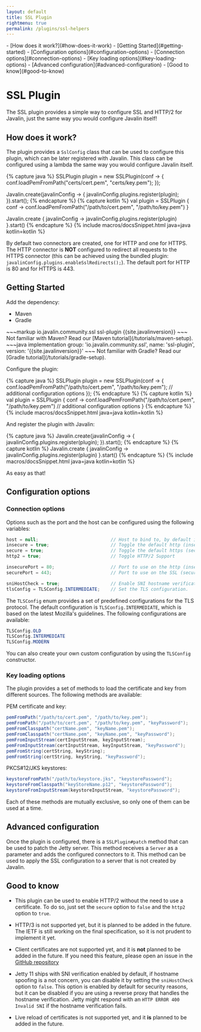 ```yaml
---
layout: default
title: SSL Plugin
rightmenu: true
permalink: /plugins/ssl-helpers
---
```


<div id="spy-nav" class="right-menu" markdown="1">
- [How does it work?](#how-does-it-work)
- [Getting Started](#getting-started)
- [Configuration options](#configuration-options)
  - [Connection options](#connection-options)
  - [Key loading options](#key-loading-options)
- [Advanced configuration](#advanced-configuration)
- [Good to know](#good-to-know)
</div>

<h1 class="no-margin-top">SSL Plugin</h1>

The SSL plugin provides a simple way to configure SSL and HTTP/2 for Javalin, just the same way you would configure Javalin itself!

## How does it work?

The plugin provides a `SslConfig` class that can be used to configure this plugin, which can be later registered with Javalin. This class can be configured using a lambda the same way you would configure Javalin itself.

{% capture java %}
SSLPlugin plugin = new SSLPlugin(conf -> {
    conf.loadPemFromPath("certs/cert.pem", "certs/key.pem");
});

Javalin.create(javalinConfig -> {
    javalinConfig.plugins.register(plugin);
}).start();
{% endcapture %}
{% capture kotlin %}
val plugin = SSLPlugin { conf ->
    conf.loadPemFromPath("/path/to/cert.pem", "/path/to/key.pem")
}

Javalin.create { javalinConfig ->
    javalinConfig.plugins.register(plugin)
}.start()
{% endcapture %}
{% include macros/docsSnippet.html java=java kotlin=kotlin %}

By default two connectors are created, one for HTTP and one for HTTPS. The HTTP connector is **NOT** configured to redirect all requests to the HTTPS connector
(this can be achieved using the bundled plugin: `javalinConfig.plugins.enableSslRedirects();`).
The default port for HTTP is 80 and for HTTPS is 443.

## Getting Started

Add the dependency:

<div class="multitab-code dependencies" data-tab="1">
<ul>
    <li data-tab="1">Maven</li>
    <li data-tab="2">Gradle</li>
</ul>

<div data-tab="1" markdown="1">
~~~markup
<dependency>
    <groupId>io.javalin.community.ssl</groupId>
    <artifactId>ssl-plugin</artifactId>
    <version>{{site.javalinversion}}</version>
</dependency>
~~~
Not familiar with Maven? Read our [Maven tutorial](/tutorials/maven-setup).
</div>

<div data-tab="2" markdown="1">
~~~java
implementation group: 'io.javalin.community.ssl', name: 'ssl-plugin', version: '{{site.javalinversion}}'
~~~
Not familiar with Gradle? Read our [Gradle tutorial](/tutorials/gradle-setup).
</div>

</div>

<style>
.bundle-hint p {
    margin-top: 8px;
    font-size: 14px;
}
</style>

Configure the plugin:

{% capture java %}
SSLPlugin plugin = new SSLPlugin(conf -> {
    conf.loadPemFromPath("/path/to/cert.pem", "/path/to/key.pem");
    // additional configuration options
});
{% endcapture %}
{% capture kotlin %}
val plugin = SSLPlugin { conf ->
    conf.loadPemFromPath("/path/to/cert.pem", "/path/to/key.pem")
    // additional configuration options
}
{% endcapture %}
{% include macros/docsSnippet.html java=java kotlin=kotlin %}

And register the plugin with Javalin:

{% capture java %}
Javalin.create(javalinConfig -> {
    javalinConfig.plugins.register(plugin);
}).start();
{% endcapture %}
{% capture kotlin %}
Javalin.create { javalinConfig ->
    javalinConfig.plugins.register(plugin)
}.start()
{% endcapture %}
{% include macros/docsSnippet.html java=java kotlin=kotlin %}

As easy as that!

## Configuration options

### Connection options

Options such as the port and the host can be configured using the following variables:

```java
host = null;                           // Host to bind to, by default it will bind to all interfaces.
insecure = true;                       // Toggle the default http (insecure) connector.
secure = true;                         // Toggle the default https (secure) connector.
http2 = true;                          // Toggle HTTP/2 Support

insecurePort = 80;                     // Port to use on the http (insecure) connector.
securePort = 443;                      // Port to use on the SSL (secure) connector.

sniHostCheck = true;                   // Enable SNI hostname verification.
tlsConfig = TLSConfig.INTERMEDIATE;    // Set the TLS configuration.

```
The `TLSConfig` enum provides a set of predefined configurations for the TLS protocol. The default configuration is `TLSConfig.INTERMEDIATE`, which is based on the latest Mozilla's guidelines. The following configurations are available:

```java
TLSConfig.OLD
TLSConfig.INTERMEDIATE
TLSConfig.MODERN
```
You can also create your own custom configuration by using the `TLSConfig` constructor.

### Key loading options

The plugin provides a set of methods to load the certificate and key from different sources. The following methods are available:

PEM certificate and key:

```java
pemFromPath("/path/to/cert.pem", "/path/to/key.pem");                   // load from paths.
pemFromPath("/path/to/cert.pem", "/path/to/key.pem", "keyPassword");    // load from paths with the given key password.
pemFromClasspath("certName.pem", "keyName.pem");                        // load from files in the classpath.
pemFromClasspath("certName.pem", "keyName.pem", "keyPassword");         // load from files in the classpath with the given key password.
pemFromInputStream(certInputStream, keyInputStream);                    // load from input streams.
pemFromInputStream(certInputStream, keyInputStream, "keyPassword");     // load from input streams with the given key password.
pemFromString(certString, keyString);                                   // load from strings.
pemFromString(certString, keyString, "keyPassword");                    // load from strings with the given key password.
```
PKCS#12/JKS keystores:

```java
keystoreFromPath("/path/to/keystore.jks", "keystorePassword");          // load the keystore from the given path
keystoreFromClasspath("keyStoreName.p12", "keystorePassword");          // load the keystore from the given path in the classpath.
keystoreFromInputStream(keystoreInputStream, "keystorePassword");       // load the keystore from the given input stream.
```

Each of these methods are mutually exclusive, so only one of them can be used at a time.

## Advanced configuration

Once the plugin is configured, there is a `SSLPlugin#patch` method that can be used to patch the Jetty server. This method receives a `Server` as a parameter and adds the configured connectors to it. This method can be used to apply the SSL configuration to a server that is not created by Javalin.


## Good to know

 - This plugin can be used to enable HTTP/2 without the need to use a certificate. To do so, just set the `secure` option to `false` and the `http2` option to `true`.

 - HTTP/3 is not supported yet, but it is planned to be added in the future. The IETF is still working on the final specification, so it is not prudent to implement it yet.

 - Client certificates are not supported yet, and it is **not** planned to be added in the future. If you need this feature, please open an issue in the [GitHub repository](https://github.com/javalin/javalin-ssl)

 - Jetty 11 ships with SNI verification enabled by default, if hostname spoofing is a not concern, you can disable it by setting the `sniHostCheck` option to `false`. This option is enabled by default for security reasons, but it can be disabled if you are using a reverse proxy that handles the hostname verification. Jetty might respond with an `HTTP ERROR 400 Invalid SNI` if the hostname verification fails.

 - Live reload of certificates is not supported yet, and it **is** planned to be added in the future.
